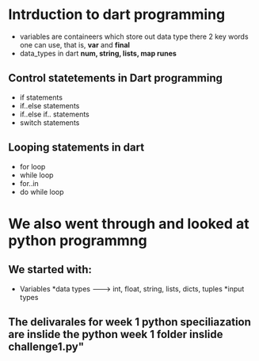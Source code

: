 # Intrduction to dart programming
* variables are containeers which store out data type
there 2 key words one can use, that is, **var** and **final**
 * data_types in dart
 **num, string, lists, map runes**

 ## Control statetements in Dart programming
 * if statements
 * if..else statements
 * if..else if.. statements
 * switch statements

 ## Looping statements in dart
 * for loop
 * while loop
 * for..in 
 * do while loop

# We also went through and looked at python programmng
## We started with:
  * Variables
  *data types ---> int, float, string, lists, dicts, tuples
  *input types

  ## The delivarales for week 1 python speciliazation are inslide the python week 1 folder inslide challenge1.py"